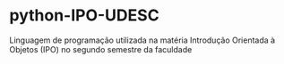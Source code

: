 # python-IPO-UDESC
 Linguagem de programação utilizada na matéria Introdução Orientada à Objetos (IPO) no segundo semestre da faculdade
